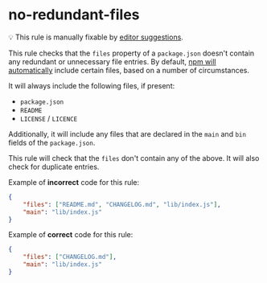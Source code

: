 # no-redundant-files

💡 This rule is manually fixable by [editor suggestions](https://eslint.org/docs/latest/use/core-concepts#rule-suggestions).

<!-- end auto-generated rule header -->

This rule checks that the `files` property of a `package.json` doesn't contain
any redundant or unnecessary file entries. By default, [npm will automatically](https://docs.npmjs.com/cli/v11/configuring-npm/package-json#files)
include certain files, based on a number of circumstances.

It will always include the following files, if present:

- `package.json`
- `README`
    <!-- cspell:disable-next-line -->
- `LICENSE` / `LICENCE`

Additionally, it will include any files that are declared in the `main` and `bin`
fields of the `package.json`.

This rule will check that the `files` don't contain any of the above. It will
also check for duplicate entries.

Example of **incorrect** code for this rule:

```json
{
	"files": ["README.md", "CHANGELOG.md", "lib/index.js"],
	"main": "lib/index.js"
}
```

Example of **correct** code for this rule:

```json
{
	"files": ["CHANGELOG.md"],
	"main": "lib/index.js"
}
```
